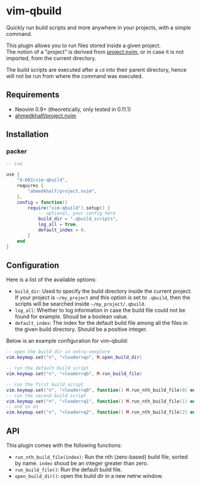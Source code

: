 # vim-qbuild

Quickly run build scripts and more anywhere in your projects, with a simple command.

This plugin allows you to run files stored inside a given project.  
The notion of a "project" is derived from [project.nvim](https://github.com/ahmedkhalf/project.nvim), or in case it is not imported, from the current directory.

The build scripts are executed after a `cd` into their parent directory, hence will not be run from where the command was executed.

## Requirements

- Neovim 0.9+ (theoretically, only tested in 0.11.1)
- [ahmedkhalf/project.nvim](https://github.com/ahmedkhalf/project.nvim)

## Installation

### packer

```lua
-- Lua

use {
    "d-002/vim-qbuild",
    requires {
        "ahmedkhalf/project.nvim",
    },
    config = function()
        require("vim-qbuild").setup() {
            -- optional, your config here
            build_dir = ".qbuild_scripts",
            log_all = true,
            default_index = 0,
        }
    end
}
```

## Configuration

Here is a list of the available options:

- `build_dir`: Used to specify the build directory inside the current project. If your project is `~/my_project` and this option is set to `.qbuild`, then the scripts will be searched inside `~/my_project/.qbuild`.
- `log_all`: Whether to log information in case the build file could not be found for example. Shoud be a boolean value.
- `default_index`: The index for the default build file among all the files in the given build directory. Should be a positive integer.

Below is an example configuration for vim-qbuild:

```lua
-- open the build dir in netrw-vexplore
vim.keymap.set("n", "<leader>qo", M.open_build_dir)

-- run the default build script
vim.keymap.set("n", "<leader>qb", M.run_build_file)

-- run the first build script
vim.keymap.set("n", "<leader>q0", function() M.run_nth_build_file(0) end)
-- run the second build script
vim.keymap.set("n", "<leader>q1", function() M.run_nth_build_file(1) end)
-- and so on
vim.keymap.set("n", "<leader>q2", function() M.run_nth_build_file(2) end)
```

## API

This plugin comes with the following functions:

- `run_nth_build_file(index)`: Run the nth (zero-based) build file, sorted by name. `index` shoud be an integer greater than zero.
- `run_build_file()`: Run the default build file.
- `open_build_dir()`: open the build dir in a new netrw window.
